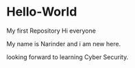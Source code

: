 # Hello-World
My first Repository
Hi everyone

My name is Narinder and i am new here.

looking forward to learning Cyber Security.
